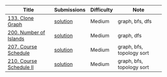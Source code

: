 |Title|Submissions|Difficulty|Note|
|------|------|------|------|
[133. Clone Graph](https://leetcode.com/problems/clone-graph/)|[solution](https://github.com/zybotian/leetcode/blob/master/src/main/java/graph/CloneGraph.java)|Medium|graph, bfs, dfs|
[200. Number of Islands](https://leetcode.com/problems/number-of-islands/)|[solution](https://github.com/zybotian/leetcode/blob/master/src/main/java/graph/NumberOfIslands.java)|Medium|graph, dfs|
[207. Course Schedule](https://leetcode.com/problems/course-schedule/)|[solution](https://github.com/zybotian/leetcode/blob/master/src/main/java/graph/CourseScheduleI.java)|Medium|graph, bfs, topology sort|
[210. Course Schedule II](https://leetcode.com/problems/course-schedule-ii/)|[solution](https://github.com/zybotian/leetcode/blob/master/src/main/java/graph/CourseScheduleII.java)|Medium|graph, bfs, topology sort|